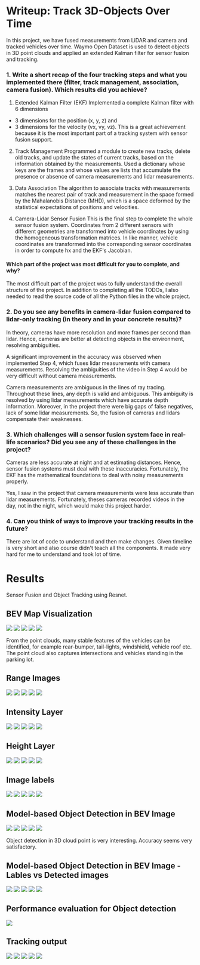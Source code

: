 # Writeup: Track 3D-Objects Over Time
In this project, we have fused measurements from LiDAR and camera and tracked vehicles over time. Waymo Open Dataset is used to detect objects in 3D point clouds and applied an extended Kalman filter for sensor fusion and tracking.

### 1. Write a short recap of the four tracking steps and what you implemented there (filter, track management, association, camera fusion). Which results did you achieve? 

1. Extended Kalman Filter (EKF)
Implemented a complete Kalman filter with 6 dimensions
- 3 dimensions for the position (x, y, z) and 
- 3 dimensions for the velocity (vx, vy, vz). 
This is a great achievement because it is the most important part of a tracking system with sensor fusion support.

2. Track Management
 Programmed a module to create new tracks, delete old tracks, and update the states of current tracks, based on the information obtained by the measurements. Used a dictionary whose keys are the frames and whose values are lists that accumulate the presence or absence of camera measurements and lidar measurements.

3. Data Association
The algorithm to associate tracks with measurements matches the nearest pair of track and measurement in the space formed by the Mahalanobis Distance (MHD), which is a space deformed by the statistical expectations of positions and velocities.

4. Camera-Lidar Sensor Fusion
This is the final step to complete the whole sensor fusion system. Coordinates from 2 different sensors with different geometries are transformed into vehicle coordinates by using the homogeneous transformation matrices. In like manner, vehicle coordinates are transformed into the corresponding sensor coordinates in order to compute hx and the EKF's Jacobian.

#### Which part of the project was most difficult for you to complete, and why?
The most difficult part of the project was to fully understand the overall structure of the project. In addition to completing all the TODOs, I also needed to read the source code of all the Python files in the whole project. 

### 2. Do you see any benefits in camera-lidar fusion compared to lidar-only tracking (in theory and in your concrete results)? 
In theory, cameras have more resolution and more frames per second than lidar. Hence, cameras are better at detecting objects in the environment, resolving ambiguities.

A significant improvement in the accuracy was observed when implemented Step 4, which fuses lidar measurements with camera measurements. Resolving the ambiguities of the video in Step 4 would be very difficult without camera measurements.

Camera measurements are ambiguous in the lines of ray tracing. Throughout these lines, any depth is valid and ambiguous. This ambiguity is resolved by using lidar measurements which have accurate depth information. Moreover, in the project there were big gaps of false negatives, lack of some lidar measurements. So, the fusion of cameras and lidars compensate their weaknesses.

### 3. Which challenges will a sensor fusion system face in real-life scenarios? Did you see any of these challenges in the project?
Cameras are less accurate at night and at estimating distances. Hence, sensor fusion systems must deal with these inaccuracies. Fortunately, the EKF has the mathematical foundations to deal with noisy measurements properly.

Yes, I saw in the project that camera measurements were less accurate than lidar measurements. Fortunately, theses cameras recorded videos in the day, not in the night, which would make this project harder.

### 4. Can you think of ways to improve your tracking results in the future?
There are lot of code to understand and then make changes. Given timeline is very short and also course didn't teach all the components. It made very hard for me to understand and took lot of time. 

# Results
Sensor Fusion and Object Tracking using Resnet.
## BEV Map Visualization
![](img/output/Frame_1_BEV_Map_Visualization.png)
![](img/output/Frame_2_BEV_Map_Visualization.png)
![](img/output/Frame_3_BEV_Map_Visualization.png)
![](img/output/Frame_4_BEV_Map_Visualization.png)
![](img/output/Frame_5_BEV_Map_Visualization.png)

From the point clouds, many stable features of the vehicles can be identified, for example rear-bumper, tail-lights, windshield, vehicle roof etc. The point cloud also captures intersections and vehicles standing in the parking lot.


## Range Images
![](img/output/Frame_1_Range_Image.png)
![](img/output/Frame_2_Range_Image.png)
![](img/output/Frame_3_Range_Image.png)
![](img/output/Frame_4_Range_Image.png)
![](img/output/Frame_5_Range_Image.png)

## Intensity Layer
![](img/output/Frame_1_Image_Intensity.png.png)
![](img/output/Frame_2_Image_Intensity.png.png)
![](img/output/Frame_3_Image_Intensity.png.png)
![](img/output/Frame_4_Image_Intensity.png.png)
![](img/output/Frame_5_Image_Intensity.png.png)

## Height Layer
![](img/output/Frame_1_Height_Map.png.png)
![](img/output/Frame_2_Height_Map.png.png)
![](img/output/Frame_3_Height_Map.png.png)
![](img/output/Frame_4_Height_Map.png.png)
![](img/output/Frame_5_Height_Map.png.png)

## Image labels
![](img/output/Frame_1_Image_Labels.png)
![](img/output/Frame_2_Image_Labels.png)
![](img/output/Frame_3_Image_Labels.png)
![](img/output/Frame_4_Image_Labels.png)
![](img/output/Frame_5_Image_Labels.png)

## Model-based Object Detection in BEV Image
![](img/output/Frame_1_labels_green_vs_detected_objects_red.png)
![](img/output/Frame_2_labels_green_vs_detected_objects_red.png)
![](img/output/Frame_3_labels_green_vs_detected_objects_red.png)
![](img/output/Frame_4_labels_green_vs_detected_objects_red.png)
![](img/output/Frame_5_labels_green_vs_detected_objects_red.png)

Object detection in 3D cloud point is very interesting. Accuracy seems very satisfactory.

## Model-based Object Detection in BEV Image - Lables vs Detected images
![](img/output/Frame_1_labels_vs_detected_objects.png)
![](img/output/Frame_2_labels_vs_detected_objects.png)
![](img/output/Frame_3_labels_vs_detected_objects.png)
![](img/output/Frame_4_labels_vs_detected_objects.png)
![](img/output/Frame_5_labels_vs_detected_objects.png)

## Performance evaluation for Object detection
![](img/output/Accuracy.png)

## Tracking output
![](results/output/fpn_resnet/tracking000.png)
![](results/output/fpn_resnet/tracking001.png)
![](results/output/fpn_resnet/tracking002.png)
![](results/output/fpn_resnet/tracking003.png)
![](results/output/fpn_resnet/tracking004.png)
